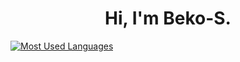 <h1 align="center">Hi, I'm Beko-S. </h1>

[![Most Used Languages](https://github-readme-stats.vercel.app/api/top-langs/?username=Beko-S&title_color=fe428e&icon_color=f8d847&text_color=a9fef7&bg_color=141321)](https://github.com/anuraghazra/github-readme-stats)



